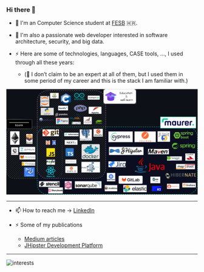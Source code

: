 ### Hi there 👋

- 🔭 I'm an Computer Science student at [FESB](https://www.fesb.unist.hr/) 🇭🇷.
- 🌱 I'm also a passionate web developer interested in software architecture, security, and big data.

- ⚡ Here are some of technologies, languages, CASE tools, ..., I used through all these years:
  - (🤔 I don’t claim to be an expert at all of them, but I used them in some period of my career and this is the stack I am familiar with.)

![techStack](./assets/techStack.png)


---

- 📫 How to reach me -> [LinkedIn](https://www.linkedin.com/in/netz00/)

- ⚡ Some of my publications
  - [Medium articles](https://medium.com/@Netz00)
  - [JHipster Development Platform](https://www.linkedin.com/feed/update/urn:li:activity:7009201829204889601?utm_source=share&utm_medium=member_desktop)


---

![interests](https://github.com/Netz00/Netz00/assets/49691921/c28f7d4c-1097-4eee-b694-bbd80876511c)

<!--
**Netz00/Netz00** is a ✨ _special_ ✨ repository because its `README.md` (this file) appears on your GitHub profile.

Here are some ideas to get you started:

- 🔭 I’m currently working on ...
- 🌱 I’m currently learning ...
- 👯 I’m looking to collaborate on ...
- 🤔 I’m looking for help with ...
- 💬 Ask me about ...


- 😄 Pronouns: ...
- ⚡ Fun fact: ...
-->
